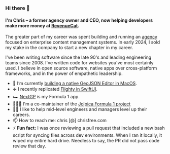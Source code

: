 ### Hi there 👋
#### I'm Chris – a former agency owner and CEO, now helping developers make more money at [RevenueCat]([url](https://github.com/RevenueCat/)).

The greater part of my career was spent building and running an [agency](https://chromatichq.com) focused on enterprise content management systems. In early 2024, I sold my stake in the company to start a new chapter in my career. 

I've been writing software since the late 90's and leading engineering teams since 2008. I've written code for websites you've most certainly used. I believe in open source software, native apps over cross-platform frameworks, and in the power of empathetic leadership.

- 🧱 I’m currently [building a native GeoJSON Editor in MacOS](https://bsky.app/profile/chrisfree.bsky.social/post/3lbnhpyoowc2t).
- ✈️ I recently replicated [Flighty in SwiftUI](https://github.com/chrisfree/flightySwiftUI).
- 🏎️ [NextGP](https://apps.apple.com/us/app/nextgp/id1638726743) is my Formula 1 app. 
- 👨🏻‍💻 I'm a co-maintainer of the [Jolpica Formula 1 project]([url](https://github.com/jolpica/jolpica-f1))
- 👨‍🎓 I like to help mid-level engineers and managers level up their careers.
- 📫 How to reach me: chris [@] chrisfree.com
- ⚡ **Fun fact:** I was once reviewing a pull request that included a new bash script for syncing files across dev environments. When I ran it locally, it wiped my entire hard drive. Needless to say, the PR did not pass code review that day.
